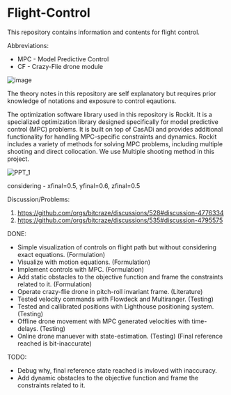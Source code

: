 # Flight-Control
This repository contains information and contents for flight control.

Abbreviations:
- MPC - Model Predictive Control 
- CF - Crazy-Flie drone module

![image](https://user-images.githubusercontent.com/14985440/209779929-f99364ab-e37d-41b7-8ba9-7d6061df09ba.png)

The theory notes in this repository are self explanatory but requires prior knowledge of notations and exposure to control eqautions.

The optimization software library used in this repository is Rockit. It is a specialized optimization library designed specifically for model predictive control (MPC) problems. It is built on top of CasADi and provides additional functionality for handling MPC-specific constraints and dynamics. Rockit includes a variety of methods for solving MPC problems, including multiple shooting and direct collocation.
We use Multiple shooting method in this project.

![PPT_1](https://user-images.githubusercontent.com/14985440/220335747-6c44d5d1-a7df-4ff1-866f-b1319e305e9f.png)

considering - xfinal=0.5, yfinal=0.6, zfinal=0.5

Discussion/Problems:
1. https://github.com/orgs/bitcraze/discussions/528#discussion-4776334
2. https://github.com/orgs/bitcraze/discussions/535#discussion-4795575

DONE:
- Simple visualization of controls on flight path but without considering exact equations. (Formulation)
- Visualize with motion equations. (Formulation)
- Implement controls with MPC. (Formulation)
- Add static obstacles to the objective function and frame the constraints related to it. (Formulation)
- Operate crazy-flie drone in pitch-roll invariant frame. (Literature)
- Tested velocity commands with Flowdeck and Multiranger. (Testing)
- Tested and callibrated positions with Lighthouse positioning system. (Testing)
- Offline drone movement with MPC generated velocities with time-delays. (Testing)
- Online drone manuever with state-estimation. (Testing) (Final reference reached is bit-inaccurate)

TODO:
- Debug why, final reference state reached is invloved with inaccuracy.
- Add dynamic obstacles to the objective function and frame the constraints related to it.
